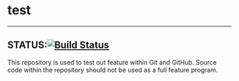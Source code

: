 # test
---
STATUS:[![Build Status](https://travis-ci.org/rowland007/test.svg?branch=master)](https://travis-ci.org/rowland007/test)
---
This repository is used to test out feature within Git and GitHub.
Source code within the repository should not be used as a full feature
program.
